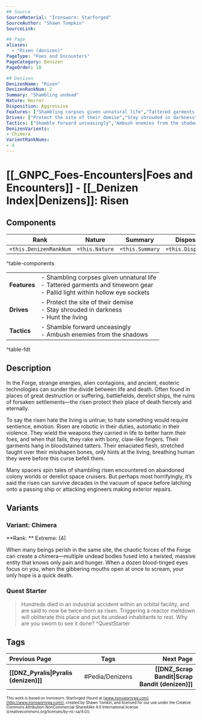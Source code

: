 ```yaml
---
## Source
SourceMaterial: "Ironsworn: Starforged"
SourceAuthor: "Shawn Tompkin"
SourceLink: 

## Page
aliases:
  - "Risen (denizen)"
PageType: "Foes and Encounters"
PageCategory: Denizen
PageOrder: 18

## Denizen
DenizenName: "Risen"
DenizenRankNum: 2
Summary: "Shambling undead"
Nature: Horror
Disposition: Aggressive
Features: ["Shambling corpses given unnatural life","Tattered garments and timeworn gear","Pallid light within hollow eye sockets"]
Drives: ["Protect the site of their demise","Stay shrouded in darkness","Hunt the living"]
Tactics: ["Shamble forward unceasingly","Ambush enemies from the shadows"]
DenizenVarients:
- Chimera
VarientRankNums:
- 4
---
```

# [[_GNPC_Foes-Encounters|Foes and Encounters]] - [[_Denizen Index|Denizens]]: Risen
## Components
| **Rank** | Nature | Summary | Disposition |
| :---: | --- | --- | --- |
| `=this.DenizenRankNum` | `=this.Nature` | `=this.Summary` | `=this.Disposition`  |
^table-components

|  |  |
| --- | --- |
| **Features** | - Shambling corpses given unnatural life<br>- Tattered garments and timeworn gear<br>- Pallid light within hollow eye sockets |
| **Drives** | - Protect the site of their demise<br>- Stay shrouded in darkness<br>- Hunt the living |
| **Tactics** | - Shamble forward unceasingly<br>- Ambush enemies from the shadows |
^table-fdt

## Description
In the Forge, strange energies, alien contagions, and ancient, esoteric technologies can sunder the divide between life and death. Often found in places of great destruction or suffering, battlefields, derelict ships, the ruins of forsaken settlements—the risen protect their place of death fiercely and eternally.

To say the risen hate the living is untrue; to hate something would require sentience, emotion. Risen are robotic in their duties, automatic in their violence. They wield the weapons they carried in life to better harm their foes, and when that fails, they rake with bony, claw-like fingers. Their garments hang in bloodstained tatters. Their emaciated flesh, stretched taught over their misshapen bones, only hints at the living, breathing human they were before this curse befell them.

Many spacers spin tales of shambling risen encountered on abandoned colony worlds or derelict space cruisers. But perhaps most horrifyingly, it’s said the risen can survive decades in the vacuum of space before latching onto a passing ship or attacking engineers making exterior repairs.

## Variants
### Variant: Chimera
**Rank: ** Extreme: (4)

When many beings perish in the same site, the chaotic forces of the Forge can create a chimera—multiple undead bodies fused into a twisted, massive entity that knows only pain and hunger. When a dozen blood-tinged eyes focus on you, when the gibbering mouths open at once to scream, your only hope is a quick death.

### Quest Starter
> Hundreds died in an industrial accident within an orbital facility, and are said to now be twice-born as risen. Triggering a reactor meltdown will obliterate this place and put its undead inhabitants to rest. Why are you sworn to see it done? ^QuestStarter

## Tags
| Previous Page | Tags | Next Page |
|:--- |:---:| ---:|
| **[[DNZ_Pyralis\|Pyralis (denizen)]]** | #Pedia/Denizens | **[[DNZ_Scrap Bandit\|Scrap Bandit (denizen)]]** |

<font size=-2>This work is based on Ironsworn: Starforged (found at [www.ironswornrpg.com](http://www.ironswornrpg.com)), created by Shawn Tomkin, and licensed for our use under the Creative Commons Attribution-NonCommercial-ShareAlike 4.0 International license  (creativecommons.org/licenses/by-nc-sa/4.0/).</font>